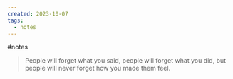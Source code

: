 ```yaml
---
created: 2023-10-07
tags:
  - notes
---
```

#notes 

> People will forget what you said, people will forget what you did, but people will never forget how you made them feel.

